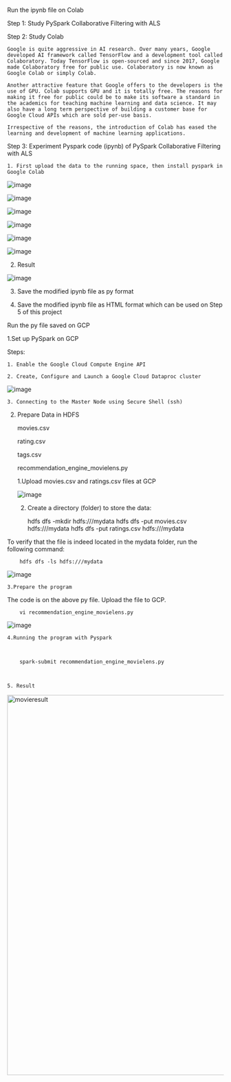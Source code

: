 Run the ipynb file on Colab

Step 1: Study PySpark Collaborative Filtering with ALS

Step 2: Study Colab


    Google is quite aggressive in AI research. Over many years, Google developed AI framework called TensorFlow and a development tool called Colaboratory. Today TensorFlow is open-sourced and since 2017, Google made Colaboratory free for public use. Colaboratory is now known as Google Colab or simply Colab.

    Another attractive feature that Google offers to the developers is the use of GPU. Colab supports GPU and it is totally free. The reasons for making it free for public could be to make its software a standard in the academics for teaching machine learning and data science. It may also have a long term perspective of building a customer base for Google Cloud APIs which are sold per-use basis.

    Irrespective of the reasons, the introduction of Colab has eased the learning and development of machine learning applications.
    
    
    
    
Step 3: Experiment Pyspark code (ipynb) of PySpark Collaborative Filtering with ALS



    1. First upload the data to the running space, then install pyspark in Google Colab
    
    
    
![image](https://user-images.githubusercontent.com/68774929/203478687-676ebc18-d11a-4f0d-ad23-97b12399ccb9.png)




![image](https://user-images.githubusercontent.com/68774929/203478986-9dbe41c1-b595-47f5-8d1c-0669710220d8.png)





![image](https://user-images.githubusercontent.com/68774929/203479568-6b9db717-7830-47f9-9f41-3860d2c9eb20.png)





![image](https://user-images.githubusercontent.com/68774929/203479681-916782bd-1ad8-4cce-989b-ada0ff08a91b.png)





![image](https://user-images.githubusercontent.com/68774929/203479839-55a0467c-e277-4a60-82dc-019201e792cf.png)





![image](https://user-images.githubusercontent.com/68774929/203479940-94b312a3-fa21-42f7-a8b6-5fbca702164e.png)





2. Result



![image](https://user-images.githubusercontent.com/68774929/203480134-4ad81dd6-00bd-4580-ad5d-3867ed160761.png)




3. Save the modified ipynb file as py format



4. Save the modified ipynb file as HTML format which can be used on Step 5 of this project



Run the py file saved on GCP



1.Set up PySpark on GCP


Steps:


    1. Enable the Google Cloud Compute Engine API

    2. Create, Configure and Launch a Google Cloud Dataproc cluster
    
    
    
    
    
![image](https://user-images.githubusercontent.com/68774929/203480838-80a1be22-d068-4072-9826-fc60231ff367.png)





    3. Connecting to the Master Node using Secure Shell (ssh)
    
    
    
2. Prepare Data in HDFS



    movies.csv
    
    rating.csv
    
    tags.csv
    
    recommendation_engine_movielens.py
    
    
    
    1.Upload movies.csv and ratings.csv files at GCP
    
    
    
    
    
    ![image](https://user-images.githubusercontent.com/68774929/203481098-89e808a0-c265-433b-aabe-e7c66e3b3b94.png)
    
    
    
    
    
    2. Create a directory (folder) to store the data:
    
    
        hdfs dfs -mkdir hdfs:///mydata 
        hdfs dfs -put movies.csv hdfs:///mydata
        hdfs dfs -put ratings.csv hdfs:///mydata
        
        
        
        
To verify that the file is indeed located in the mydata folder, run the following command:


        hdfs dfs -ls hdfs:///mydata 
        
        
        
        
        
 ![image](https://user-images.githubusercontent.com/68774929/203481303-6acf91ee-afe5-4fd7-9dc3-1ff841e51306.png)




    3.Prepare the program
    
    
The code is on the above py file. Upload the file to GCP.


        vi recommendation_engine_movielens.py
        
        
        
        
![image](https://user-images.githubusercontent.com/68774929/203481431-89161ff9-960e-463b-9d69-dac32e8817f0.png)




    4.Running the program with Pyspark



        spark-submit recommendation_engine_movielens.py
        
        
        
    5. Result
    
    
    
    
   <img width="885" alt="movieresult" src="https://user-images.githubusercontent.com/68774929/204102753-6502f3b5-8493-4204-8fcc-942a48402c17.png">









    
    
    
